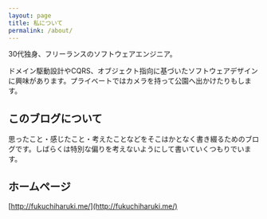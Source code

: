 ```yaml
---
layout: page
title: 私について
permalink: /about/
---
```


30代独身、フリーランスのソフトウェアエンジニア。

ドメイン駆動設計やCQRS、オブジェクト指向に基づいたソフトウェアデザインに興味があります。プライベートではカメラを持って公園へ出かけたりもします。

このブログについて
----

思ったこと・感じたこと・考えたことなどをそこはかとなく書き綴るためのブログです。しばらくは特別な偏りを考えないようにして書いていくつもりでいます。

ホームページ
----

[http://fukuchiharuki.me/](http://fukuchiharuki.me/)
